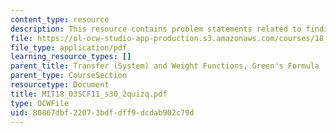```yaml
---
content_type: resource
description: This resource contains problem statements related to finding p(D).
file: https://ol-ocw-studio-app-production.s3.amazonaws.com/courses/18-03sc-differential-equations-fall-2011/80867dbf22073bdfdff9dcdab902c79d_MIT18_03SCF11_s30_2quizq.pdf
file_type: application/pdf
learning_resource_types: []
parent_title: Transfer (System) and Weight Functions, Green's Formula
parent_type: CourseSection
resourcetype: Document
title: MIT18_03SCF11_s30_2quizq.pdf
type: OCWFile
uid: 80867dbf-2207-3bdf-dff9-dcdab902c79d
---
```

